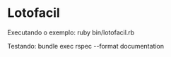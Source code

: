 Lotofacil
=========

Executando o exemplo: ruby bin/lotofacil.rb

Testando: bundle exec rspec --format documentation
